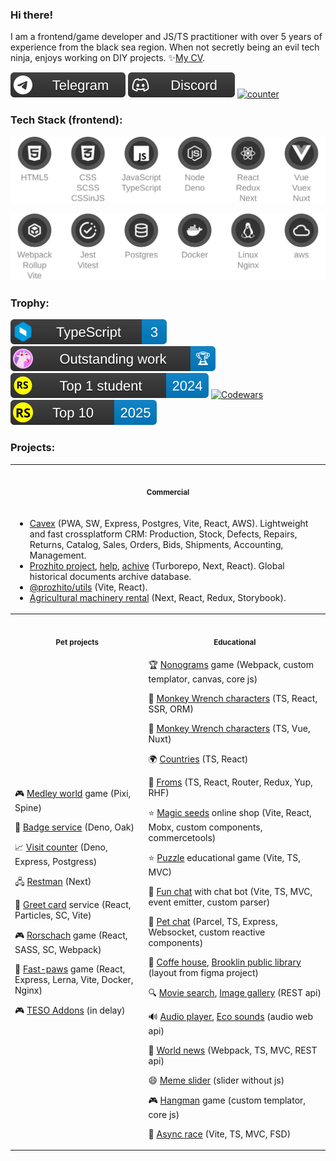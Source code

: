 ### Hi there!
<!--<img src="https://github.com/mrHoft/mrHoft/blob/main/tech_ninja.svg"/>-->
I am a frontend/game developer and JS/TS practitioner with over 5 years of experience from the black sea region. When not secretly being an evil tech ninja, enjoys working on DIY projects. ✨[My CV](https://mrhoft.github.io/cv/).

[![telegram](https://github.com/mrHoft/mrHoft/blob/main/public/badge/telegram.svg)](https://t.me/mrHoft)
[![discord](https://github.com/mrHoft/mrHoft/blob/main/public/badge/discord.svg)](https://discord.gg/mr.hoft)
[![counter](https://counter.daytec.ru/mrHoft/?title=Visits)](https://github.com/mrHoft/visit-counter)

### Tech Stack (frontend):

<div align="center">

[![stack1](https://github.com/mrHoft/mrHoft/blob/main/public/stack1.svg)](#Tech)

[![stack2](https://github.com/mrHoft/mrHoft/blob/main/public/stack2.svg)](#Tech)

</div>

### Trophy:

[![typescript](https://github.com/mrHoft/mrHoft/blob/main/public/badge/typescript.svg)](https://learn.microsoft.com/api/achievements/share/en-us/mrHoft/EJAHYCHP?sharingId=F7339DC21FCEC2FD)
[![outstanding1](https://github.com/mrHoft/mrHoft/blob/main/public/badge/outstanding1.svg)](https://mrhoft.github.io/wrenched/)
[![RSS2024](https://github.com/mrHoft/mrHoft/blob/main/public/badge/rss_top2024.svg)](https://app.rs.school/certificate/nehax0ao)
[![Codewars](https://www.codewars.com/users/mrHoft/badges/micro)](https://www.codewars.com/users/mrHoft)
[![RSS2025](https://github.com/mrHoft/mrHoft/blob/main/public/badge/rss_top2025.svg)](https://app.rs.school/certificate/m2svb7rr)

### Projects:

<table>
  <tr>
    <th align="center" colspan="2"><img width="395" height="1"><p><small>Commercial</small></p></th>
 </tr>
 <tr>
   <td colspan="2">

+ [Cavex](https://app.nobey.ru/) (PWA, SW, Express, Postgres, Vite, React, AWS). Lightweight and fast crossplatform CRM: Production, Stock, Defects, Repairs, Returns, Catalog, Sales, Orders, Bids, Shipments, Accounting, Management.
+ [Prozhito project](https://prozhito.org/), [help](https://help.prozhito.org/), [achive](https://achive.prozhito.org/) (Turborepo, Next, React). Global historical documents archive database.
+ [@prozhito/utils](https://github.com/prozhito/utils) (Vite, React).
+ [Agricultural machinery rental](https://github.com/agricultural-machinery-rental) (Next, React, Redux, Storybook).
   </td>
  </tr>
 <tr>
    <th align="center"><img width="395" height="1"><p><small>Pet projects</small></p></th>
    <th align="center"><img width="395" height="1"><p><small>Educational</small></p></th>
 </tr>
 <tr>
   <td>


🎮 [Medley world](https://medley.deno.dev) game (Pixi, Spine)

🔆 [Badge service](https://github.com/daytec-org/badge) (Deno, Oak)

📈 [Visit counter](https://github.com/mrHoft/visit-counter) (Deno, Express, Postgress)

🖧 [Restman](https://github.com/daytec-org/restman) (Next)

🎁 [Greet card](https://greet-card.vercel.app/) service (React, Particles, SC, Vite)

🎮 [Rorschach](https://rorschach-game.vercel.app/) game (React, SASS, SC, Webpack)

🐾 [Fast-paws](https://fast-paws.onrender.com/game) game (React, Express, Lerna, Vite, Docker, Nginx)

🎮 [TESO Addons](https://github.com/TESO-Addons) (in delay)
    </td>
    <td>
🏆 [Nonograms](https://github.com/mrHoft/wrenched) game (Webpack, custom templator, canvas, core js)

🐸 [Monkey Wrench characters](http://195.133.52.167:3081/) (TS, React, SSR, ORM)

🐸 [Monkey Wrench characters](https://mwc-eta.vercel.app/) (TS, Vue, Nuxt)

🌍 [Countries](https://rs-react-countries.deno.dev/) (TS, React)

📝 [Froms](https://rs-react-forms.deno.dev/) (TS, React, Router, Redux, Yup, RHF)

⭐ [Magic seeds](https://magic-seeds.netlify.app/) online shop (Vite, React, Mobx, custom components, commercetools)

⭐ [Puzzle](https://github.com/mrHoft/puzzle) educational game (Vite, TS, MVC)

💬 [Fun chat](https://rolling-scopes-school.github.io/mrhoft-JSFE2023Q4/fun-chat/) with chat bot (Vite, TS, MVC, event emitter, custom parser)

💬 [Pet chat](https://pet-chat.netlify.app/) (Parcel, TS, Express, Websocket, custom reactive components)

🛒 [Coffe house](https://rolling-scopes-school.github.io/mrhoft-JSFE2023Q4/coffee-house/), [Brooklin public library](https://mrhoft.github.io/RSSchool/library/) (layout from figma project)

🔍 [Movie search](https://mrhoft.github.io/RSSchool/movie-app/), [Image gallery](https://mrhoft.github.io/RSSchool/image-gallery/) (REST api)

🔊 [Audio player](https://mrhoft.github.io/RSSchool/audio-player/), [Eco sounds](https://mrhoft.github.io/RSSchool/eco-sounds/) (audio web api)

📄 [World news](https://rolling-scopes-school.github.io/mrhoft-JSFE2023Q4/news-api/) (Webpack, TS, MVC, REST api)

😄 [Meme slider](https://mrhoft.github.io/RSSchool/cssMemeSlider/) (slider without js)

🎮 [Hangman](https://rolling-scopes-school.github.io/mrhoft-JSFE2023Q4/hangman/) game (custom templator, core js)

🚗 [Async race](https://github.com/mrHoft/RSSchool/tree/main/packages/async-race) (Vite, TS, MVC, FSD)
    </td>
  </tr>
</table>

<!--
### GitHub Stats:

![](https://github-readme-stats.vercel.app/api?username=mrHoft&theme=dark&hide_border=true&include_all_commits=false&count_private=false)
![](https://github-readme-stats.vercel.app/api/top-langs/?username=mrHoft&theme=dark&hide_border=true&include_all_commits=false&count_private=false&layout=compact)
-->
